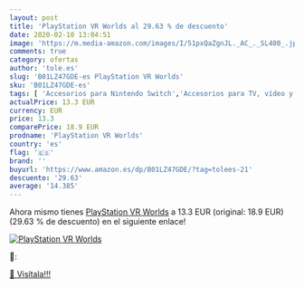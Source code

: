 ```yaml
---
layout: post
title: 'PlayStation VR Worlds al 29.63 % de descuento'
date: 2020-02-10 13:04:51
image: 'https://m.media-amazon.com/images/I/51pxQaZgnJL._AC_._SL400_.jpg'
comments: true
category: ofertas
author: 'tole.es'
slug: 'B01LZ47GDE-es PlayStation VR Worlds'
sku: 'B01LZ47GDE-es'
tags: [ 'Accesorios para Nintendo Switch','Accesorios para TV, vídeo y home cinema','Almacenamiento de datos','Almacenamiento de datos externo','Conversores de vídeo','Electrónica','Hardware y juegos para Nintendo Switch','Informática','Memoria para Nintendo Switch','TV, vídeo y home cinema','Tarjetas de memoria','Tarjetas microSD','Videojuegos','playstation', ]
actualPrice: 13.3 EUR
currency: EUR
price: 13.3
comparePrice: 18.9 EUR
prodname: 'PlayStation VR Worlds'
country: 'es'
flag: '🇪🇸'
brand: ''
buyurl: 'https://www.amazon.es/dp/B01LZ47GDE/?tag=tolees-21'
descuento: '29.63'
average: '14.385'
---
```


Ahora mismo tienes [PlayStation VR Worlds](https://www.amazon.es/dp/B01LZ47GDE/?tag=tolees-21) a 13.3 EUR (original: 18.9 EUR) (29.63 %  de descuento) en el siguiente enlace!

[![PlayStation VR Worlds](https://m.media-amazon.com/images/I/51pxQaZgnJL._AC_._SL400_.jpg)](https://www.amazon.es/dp/B01LZ47GDE/?tag=tolees-21)

🔎:


[🛒 Visítala!!!](https://www.amazon.es/dp/B01LZ47GDE/?tag=tolees-21)

